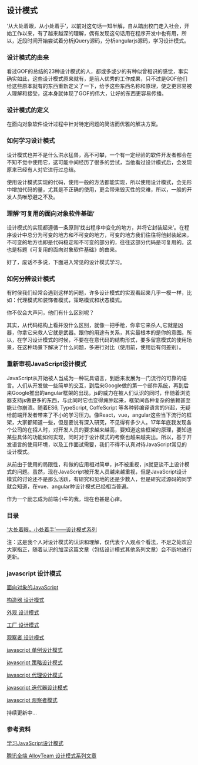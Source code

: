 ## 设计模式

‘从大处着眼，从小处着手’，以前对这句话一知半解，自从踏出校门走入社会，开始工作以来，有了越来越深的理解，偶有发现这句话用在程序开发中也有用，所以，近段时间开始尝试着分析jQuery源码，分析angularjs源码，学习设计模式。

### 设计模式的由来

看过GOF的总结的23种设计模式的人，都或多或少的有种似曾相识的感觉，事实确实如此，这些设计模式原来就有，是前人优秀的工作成果，只不过是GOF他们给这些原本就有的东西重新定义了一下，给予这些东西名称和原理，使之更容易被人理解和接受，这本身就体现了GOF的伟大，让好的东西更容易传播。

### 设计模式的定义

在面向对象软件设计过程中针对特定问题的简洁而优雅的解决方案。

### 如何学习设计模式

设计模式也并不是什么洪水猛兽，高不可攀，一个有一定经验的软件开发者都会在不知不觉中使用它，这可能中间经历了很多的尝试，当他看过设计模式后，会发现原来已经有人对它进行过总结。

使用设计模式实现的代码，使用一般的方法都能实现，所以使用设计模式，会无形中增加代码的量，尤其是不正确的使用，更会带来毁灭性的灾难，所以，一般的开发人员唯恐避之不及。

### 理解‘可复用的面向对象软件基础’

设计模式的实现都遵循一条原则‘找出程序中变化的地方，并将它封装起来’。在程序设计中总分为可变的地方和不可变的地方，可变的地方我们往往将他封装起来，不可变的地方也即是代码稳定和不可变的部分的，往往这部分代码是可复用的。这也是标题《可复用的面向对象软件基础》的由来。

好了，废话不多说，下面进入常见的设计模式学习。

### 如何分辨设计模式

有时侯我们经常会遇到这样的问题，许多设计模式的实现看起来几乎一模一样，比如：代理模式和装饰者模式，策略模式和状态模式。

你不仅会大声问，他们有什么区别呢？

其实，从代码结构上看并没什么区别，就像一把手枪，你拿它来杀人,它就是凶器，你拿它来救人它就是武器。跟你的用途有关系，其实最根本的是你的意图。所以，在学习设计模式的时候，不要在在意代码的结构形式，要多留意模式的使用场景，在这种场景下解决了什么问题，多进行对比（使用前，使用后有何差别）。

### 重新审视JavaScript设计模式

JavaScript从开始被人当成为一种玩具语言，到后来发展为一门流行的可靠的语言。人们从开发做一些简单的交互，到后来Google做的第一个邮件系统，再到后来Google推出的angular框架的出现，js的威力在被人们认识的同时，伴随着浏览器支持js做更多的东西，与此同时它也变得痈肿起来，框架间各种复杂的依赖甚至能让你崩溃。随着ES6, TypeScript, CoffeScript 等各种转编译语言的兴起，无疑给前端开发者带来了不小的学习压力。像React，vue，angular这些当下流行的框架，大家都知道一些，但是要说有深入研究，不见得有多少人。17年年底我发现各个公司的在招人时，对开发人员的要求越来越高，要知道这些框架的原理，要知道某些具体的功能如何实现，同时对于设计模式的考察也越来越突出。所以，基于开发语言的使用环境，以及工作面试需要，我们不得不认真对待JavaScript常见的设计模式。

从前由于使用的局限性，和做的应用相对简单，js不被重视，js就更谈不上设计模式的问题。虽然，现在JavaScript被开发人员越来越重视，但是JavaScript设计模式的讨论还不是那么活跃，有研究和见地的还是少数人，但是研究过源码的同学就会知道，在vue，angular种设计模式已经相当普遍。

作为一个励志成为前端小牛的我，现在也甚是心痒。

### 目录

[‘大处着眼，小处着手’——设计模式系列](https://github.com/lvzhenbang/article/blob/master/design-pattern/introduce.md)

注：这是我个人对设计模式的认识和理解，仅代表个人观点个看法，不足之处欢迎大家指正，随着认识的加深这篇文章（包括设计模式其他系列文章）会不断地进行更新。

### javascript 设计模式

[面向对象的JavaScript](https://github.com/lvzhenbang/article/blob/master/design-pattern/oop-js.md)
	
[构造器 设计模式](https://github.com/lvzhenbang/article/blob/master/design-pattern/constructor.md)

[外观 设计模式](https://github.com/lvzhenbang/article/blob/master/design-pattern/facade.md)

[工厂 设计模式](https://github.com/lvzhenbang/article/blob/master/design-pattern/factory.md)

[观察者 设计模式](https://github.com/lvzhenbang/article/blob/master/design-pattern/observer.md)

[javascript 单例设计模式](https://github.com/lvzhenbang/article/blob/master/design-pattern/js-singleton.md)

[javascript 策略设计模式](https://github.com/lvzhenbang/article/blob/master/design-pattern/strategy.md)

[javascript 代理设计模式](https://github.com/lvzhenbang/article/blob/master/design-pattern/proxy-pattern.md)

[javascript 迭代器设计模式](https://github.com/lvzhenbang/article/blob/master/design-pattern/iterator.md)

[javascript 观察者模式](https://github.com/lvzhenbang/article/blob/master/design-pattern/js-observer.md)


持续更新中...

### 参考资料

[学习JavaScript设计模式](https://addyosmani.com/resources/essentialjsdesignpatterns/book/)

[腾讯全端 AlloyTeam 设计模式系列文章](http://www.alloyteam.com/2012/10/common-javascript-design-patterns/)

